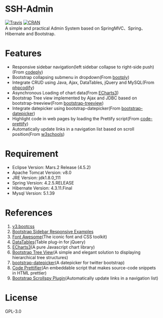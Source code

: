 # SSH-Admin 
[![Travis](https://img.shields.io/travis/rust-lang/rust.svg)](https://github.com/GongchuangSu/SSH-Admin)  [![CRAN](https://img.shields.io/cran/l/devtools.svg)](https://github.com/GongchuangSu/SSH-Admin)  
A simple and practical Admin System based on SpringMVC、Spring、Hibernate and Bootstrap. 

# Features
- Responsive sidebar navigation(left sidebar collapse to right-side push)(From [codeply](http://blog.codeply.com/2016/05/18/bootstrap-sidebar-responsive-examples/))  
- Bootstrap collapsing submenu in dropdown(From [bootply](http://www.bootply.com/1u6VW4bsrR))
- Integrate CRUD using Java, Ajax, DataTables, jQuery and MySQL(From [phpcodify](http://www.phpcodify.com/codeigniter-crud-using-ajax-bootstrap-models-and-mysql/))
- Asynchronous Loading of chart data(From [ECharts3](http://echarts.baidu.com/tutorial.html#%E5%BC%82%E6%AD%A5%E6%95%B0%E6%8D%AE%E5%8A%A0%E8%BD%BD%E5%92%8C%E6%9B%B4%E6%96%B0))
- Bootstrap Tree view implemented by Ajax and JDBC based on bootstrap-treeview(From [bootstrap-treeview](https://github.com/jonmiles/bootstrap-treeview))
- Integrate datepicker using bootstrap-datepicker(From [bootstrap-datepicker](https://github.com/uxsolutions/bootstrap-datepicker))
- Highlight code in web pages by loading the Prettify script(From [code-prettify](https://github.com/google/code-prettify))
- Automatically update links in a navigation list based on scroll position(From [w3schools](https://www.w3schools.com/bootstrap/tryit.asp?filename=trybs_scrollspy2&stacked=h))

# Requirement
- Eclipse Version: Mars.2 Release (4.5.2)
- Apache Tomcat Version: v8.0
- JRE Version: jdk1.8.0_111
- Spring Version: 4.2.5.RELEASE
- Hibernate Version: 4.3.11.Final
- Mysql Version: 5.1.39

# References
1. [v3.bootcss](http://v3.bootcss.com/)
2. [Bootstrap Sidebar Responsive Examples](http://blog.codeply.com/2016/05/18/bootstrap-sidebar-responsive-examples/)
3. [Font Awesome](http://www.bootcss.com/p/font-awesome/)(The iconic font and CSS toolkit)
4. [DataTables](https://datatables.net/)(Table plug-in for jQuery)
5. [ECharts3](http://echarts.baidu.com/index.html)(A pure Javascript chart library)
6. [Bootstrap Tree View](https://github.com/jonmiles/bootstrap-treeview)(A simple and elegant solution to displaying hierarchical tree structures)
7. [bootstrap-datepicker](https://github.com/uxsolutions/bootstrap-datepicker)(A datepicker for twitter bootstrap)
8. [Code Prettifier](https://github.com/google/code-prettify)(An embeddable script that makes source-code snippets in HTML prettier)
9. [Bootstrap Scrollspy Plugin](https://www.w3schools.com/bootstrap/bootstrap_scrollspy.asp)(Automatically update links in a navigation list)

# License
GPL-3.0